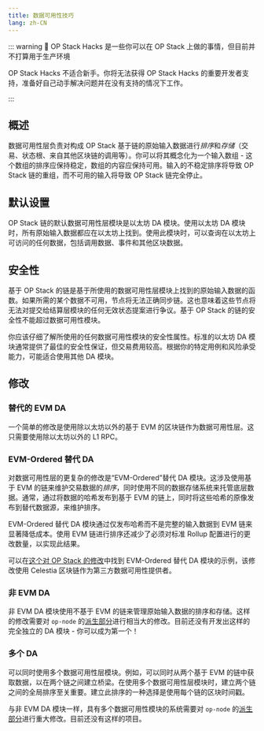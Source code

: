 ```yaml
---
title: 数据可用性技巧
lang: zh-CN
---
```


::: warning 🚧 OP Stack Hacks 是一些你可以在 OP Stack 上做的事情，但目前并不打算用于生产环境

OP Stack Hacks 不适合新手。你将无法获得 OP Stack Hacks 的重要开发者支持，准备好自己动手解决问题并在没有支持的情况下工作。

:::


## 概述

数据可用性层负责对构成 OP Stack 基于链的原始输入数据进行*排序*和*存储*（交易、状态根、来自其他区块链的调用等）。你可以将其概念化为一个输入数组 - 这个数组的排序应保持稳定，数组的内容应保持可用。输入的不稳定排序将导致 OP Stack 链的重组，而不可用的输入将导致 OP Stack 链完全停止。

## 默认设置

OP Stack 链的默认数据可用性层模块是以太坊 DA 模块。使用以太坊 DA 模块时，所有原始输入数据都应在以太坊上找到。使用此模块时，可以查询在以太坊上可访问的任何数据，包括调用数据、事件和其他区块数据。

## 安全性

基于 OP Stack 的链是基于所使用的数据可用性层模块上找到的原始输入数据的函数。如果所需的某个数据不可用，节点将无法正确同步链。这也意味着这些节点将无法对提交给结算层模块的任何无效状态提案进行争议。基于 OP Stack 的链的安全性不能超过数据可用性模块。

你应该仔细了解所使用的任何数据可用性模块的安全性属性。标准的以太坊 DA 模块通常提供了最佳的安全性保证，但交易费用较高。根据你的特定用例和风险承受能力，可能适合使用其他 DA 模块。

## 修改

### 替代的 EVM DA

一个简单的修改是使用除以太坊以外的基于 EVM 的区块链作为数据可用性层。这只需要使用除以太坊以外的 L1 RPC。

### EVM-Ordered 替代 DA

对数据可用性层的更复杂的修改是“EVM-Ordered”替代 DA 模块。这涉及使用基于 EVM 的链来维护交易数据的*排序*，同时使用不同的数据存储系统来托管底层数据。通常，通过将数据的哈希发布到基于 EVM 的链上，同时将这些哈希的原像发布到替代数据源，来维护排序。

EVM-Ordered 替代 DA 模块通过仅发布哈希而不是完整的输入数据到 EVM 链来显著降低成本。使用 EVM 链进行排序还减少了必须对标准 Rollup 配置进行的更改数量，以实现此结果。

可以在[这个对 OP Stack 的修改](https://github.com/celestiaorg/optimism/pull/3)中找到 EVM-Ordered 替代 DA 模块的示例，该修改使用 Celestia 区块链作为第三方数据可用性提供者。

### 非 EVM DA

非 EVM DA 模块使用不基于 EVM 的链来管理原始输入数据的排序和存储。这样的修改需要对 `op-node` 的[派生部分](https://github.com/ethereum-optimism/optimism/tree/129032f15b76b0d2a940443a39433de931a97a44/op-node/rollup/derive)进行相当大的修改。目前还没有开发出这样的完全独立的 DA 模块 - 你可以成为第一个！

### 多个 DA

可以同时使用多个数据可用性层模块。例如，可以同时从两个基于 EVM 的链中获取数据，以在两个链之间建立桥梁。在使用多个数据可用性层模块时，建立两个链之间的全局排序至关重要。建立此排序的一种选择是使用每个链的区块时间戳。

与非 EVM DA 模块一样，具有多个数据可用性模块的系统需要对 `op-node` 的[派生部分](https://github.com/ethereum-optimism/optimism/tree/129032f15b76b0d2a940443a39433de931a97a44/op-node/rollup/derive)进行重大修改。目前还没有这样的项目。
